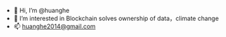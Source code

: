 - 👋 Hi, I’m @huanghe
- 👀 I’m interested in Blockchain solves ownership of data，climate change
- 📫 huanghe2014@gmail.com


